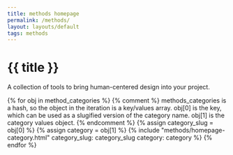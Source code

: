 ```yaml
---
title: methods homepage
permalink: /methods/
layout: layouts/default
tags: methods
---
```


<div class="usa-section intro-header">
  <div class="grid-container">
    <h1 class="visually-hidden">
      {{ title }}
    </h1>
    <p class="usa-intro usa-intro--methods no-print">A collection of tools to bring human-centered design into your project.</p>
  </div>
</div>
<div class="usa-section layout--methods">
{% for obj in method_categories %}
  {% comment %}
    methods_categories is a hash, so the object in the iteration is a key/values array.
    obj[0] is the key, which can be used as a slugified version of the category name.
    obj[1] is the category values object.
  {% endcomment %}
  {% assign category_slug = obj[0] %}
  {% assign category = obj[1] %}
  {% include "methods/homepage-category.html" category_slug: category_slug category: category %}
{% endfor %}
</div>

